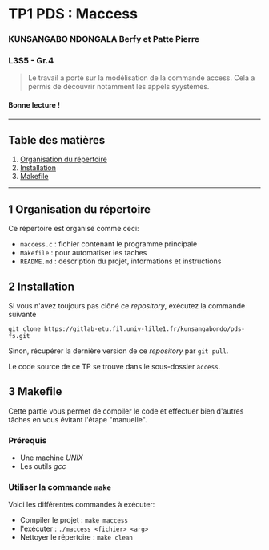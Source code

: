 
# TP1 PDS : Maccess
### KUNSANGABO NDONGALA Berfy et Patte Pierre
### L3S5 - Gr.4


> Le travail a porté sur la modélisation de la commande access. Cela a permis de découvrir notamment les appels syystèmes.

#### Bonne lecture !

---
## Table des matières

1. [Organisation du répertoire](#organisation)
2. [Installation](#install)
3. [Makefile](#makefile)


---
## <a name="organisation">1 Organisation du répertoire</a>

Ce répertoire est organisé comme ceci:

- `maccess.c` : fichier contenant le programme principale
- `Makefile` : pour automatiser les taches
- `README.md` : description du projet, informations et instructions


## <a name="install">2 Installation</a>

Si vous n'avez toujours pas clôné ce *repository*, exécutez la commande suivante

```
git clone https://gitlab-etu.fil.univ-lille1.fr/kunsangabondo/pds-fs.git
```

Sinon, récupérer la dernière version de ce *repository* par `git pull`.

Le code source de ce TP se trouve dans le sous-dossier `access`.

## <a name="makefile">3 Makefile</a>

Cette partie vous permet de compiler le code et effectuer bien d'autres tâches en vous évitant l'étape "manuelle".

### Prérequis

- Une machine *UNIX*
- Les outils *gcc*

### Utiliser la commande `make`

Voici les différentes commandes à exécuter:

- Compiler le projet : `make maccess`
- l'exécuter : `./maccess <fichier> <arg>`
- Nettoyer le répertoire : `make clean`

